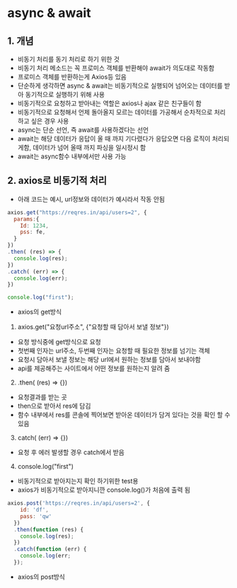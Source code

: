 # async & await
## 1. 개념
* 비동기 처리를 동기 처리로 하기 위한 것
* 비동기 처리 메소드는 꼭 프로미스 객체를 반환해야 await가 의도대로 작동함
* 프로미스 객체를 반환하는게 Axios등 있음
* 단순하게 생각하면 async & await는 비동기적으로 실행되어 넘어오는 데이터를 받아 동기적으로 실행하기 위해 사용
* 비동기적으로 요청하고 받아내는 역할은 axios나 ajax 같은 친구들이 함
* 비동기적으로 요청해서 언제 돌아올지 모르는 데이터를 가공해서 순차적으로 처리하고 싶은 경우 사용
* async는 단순 선언, 즉 await를 사용하겠다는 선언
* await는 해당 데이터가 응답이 올 때 까지 기다렸다가 응답오면 다음 로직이 처리되게함, 데이터가 넘어 올때 까지 파싱을 일시정시 함
* await는 async함수 내부에서만 사용 가능

## 2. axios로 비동기적 처리
* 아래 코드는 예시, url정보와 데이터가 예시라서 작동 안됨
```js
axios.get("https://reqres.in/api/users=2", {
  params:{
    Id: 1234,
    pss: fe,
  }
})
.then( (res) => {
  console.log(res);
})
.catch( (err) => {
  console.log(err);
})

console.log("first");
```
* axios의 get방식
1. axios.get("요청url주소", {"요청할 때 담아서 보낼 정보"})
* 요청 방식중에 get방식으로 요청
* 첫번째 인자는 url주소, 두번째 인자는 요청할 때 필요한 정보를 넘기는 객체
* 요청시 담아서 보낼 정보는 해당 url에서 원하는 정보를 담아서 보내야함
* api를 제공해주는 사이트에서 어떤 정보를 원하는지 알려 줌

2. .then( (res) => {})
* 요청결과를 받는 곳
* then으로 받아서 res에 담김
* 함수 내부에서 res를 콘솔에 찍어보면 받아온 데이터가 담겨 있다는 것을 확인 할 수 있음

3. catch( (err) => {})
* 요청 후 에러 발생할 경우 catch에서 받음

4. console.log("first")
* 비동기적으로 받아지는지 확인 하기위한 test용
* axios가 비동기적으로 받아지니깐 console.log()가 처음에 출력 됨

```js
axios.post('https://reqres.in/api/users=2', {
    id: 'df',
    pass: 'qw'
  })
  .then(function (res) {
    console.log(res);
  })
  .catch(function (err) {
    console.log(err;
  });
```
* axios의 post방식
